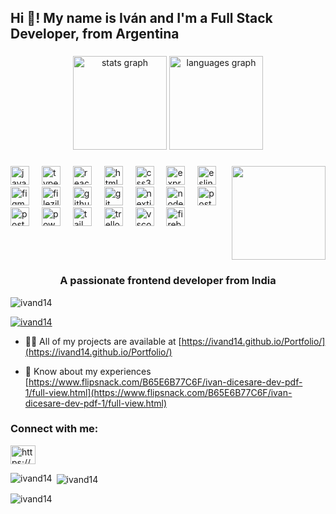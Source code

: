<h2 align="left">Hi 👋! My name is Iván and I'm a Full Stack Developer, from Argentina</h2>

###

<div align="center">
  <img src="https://github-readme-stats.vercel.app/api?username=Ivand14&hide_title=false&hide_rank=false&show_icons=true&include_all_commits=true&count_private=true&disable_animations=false&theme=dracula&locale=en&hide_border=false" height="150" alt="stats graph"  />
  <img src="https://github-readme-stats.vercel.app/api/top-langs?username=Ivand14&locale=en&hide_title=false&layout=compact&card_width=320&langs_count=5&theme=dracula&hide_border=false" height="150" alt="languages graph"  />
</div>

###

<img align="right" height="150" src="https://img.freepik.com/foto-gratis/lobo-colorido-fondo-negro_1340-40203.jpg"  />

###

<div align="left">
  <img src="https://cdn.jsdelivr.net/gh/devicons/devicon/icons/javascript/javascript-original.svg" height="30" alt="javascript logo"  />
  <img width="12" />
  <img src="https://cdn.jsdelivr.net/gh/devicons/devicon/icons/typescript/typescript-original.svg" height="30" alt="typescript logo"  />
  <img width="12" />
  <img src="https://cdn.jsdelivr.net/gh/devicons/devicon/icons/react/react-original.svg" height="30" alt="react logo"  />
  <img width="12" />
  <img src="https://cdn.jsdelivr.net/gh/devicons/devicon/icons/html5/html5-original.svg" height="30" alt="html5 logo"  />
  <img width="12" />
  <img src="https://cdn.jsdelivr.net/gh/devicons/devicon/icons/css3/css3-original.svg" height="30" alt="css3 logo"  />
  <img width="12" />
  <img src="https://cdn.simpleicons.org/express/000000" height="30" alt="express logo"  />
  <img width="12" />
  <img src="https://cdn.simpleicons.org/eslint/4B32C3" height="30" alt="eslint logo"  />
  <img width="12" />
  <img src="https://skillicons.dev/icons?i=figma" height="30" alt="figma logo"  />
  <img width="12" />
  <img src="https://cdn.simpleicons.org/filezilla/BF0000" height="30" alt="filezilla logo"  />
  <img width="12" />
  <img src="https://skillicons.dev/icons?i=github" height="30" alt="github logo"  />
  <img width="12" />
  <img src="https://cdn.simpleicons.org/git/F05032" height="30" alt="git logo"  />
  <img width="12" />
  <img src="https://cdn.simpleicons.org/nextdotjs/000000" height="30" alt="nextjs logo"  />
  <img width="12" />
  <img src="https://cdn.simpleicons.org/nodedotjs/339933" height="30" alt="nodejs logo"  />
  <img width="12" />
  <img src="https://cdn.simpleicons.org/postgresql/4169E1" height="30" alt="postgresql logo"  />
  <img width="12" />
  <img src="https://cdn.simpleicons.org/postman/FF6C37" height="30" alt="postman logo"  />
  <img width="12" />
  <img src="https://cdn.simpleicons.org/powershell/5391FE" height="30" alt="powershell logo"  />
  <img width="12" />
  <img src="https://cdn.simpleicons.org/tailwindcss/06B6D4" height="30" alt="tailwindcss logo"  />
  <img width="12" />
  <img src="https://cdn.simpleicons.org/trello/0052CC" height="30" alt="trello logo"  />
  <img width="12" />
  <img src="https://cdn.simpleicons.org/visualstudiocode/007ACC" height="30" alt="vscode logo"  />
  <img width="12" />
  <img src="https://skillicons.dev/icons?i=firebase" height="30" alt="firebase logo"  />
</div>

###



###

<br clear="both">

<h3 align="center">A passionate frontend developer from India</h3>

<p align="left"> <img src="https://komarev.com/ghpvc/?username=ivand14&label=Profile%20views&color=0e75b6&style=flat" alt="ivand14" /> </p>

<p align="left"> <a href="https://github.com/ryo-ma/github-profile-trophy"><img src="https://github-profile-trophy.vercel.app/?username=ivand14" alt="ivand14" /></a> </p>

- 👨‍💻 All of my projects are available at [https://ivand14.github.io/Portfolio/](https://ivand14.github.io/Portfolio/)

- 📄 Know about my experiences [https://www.flipsnack.com/B65E6B77C6F/ivan-dicesare-dev-pdf-1/full-view.html](https://www.flipsnack.com/B65E6B77C6F/ivan-dicesare-dev-pdf-1/full-view.html)

<h3 align="left">Connect with me:</h3>
<p align="left">
<a href="https://linkedin.com/in/https://www.linkedin.com/in/ivan-dicesare/" target="blank"><img align="center" src="https://raw.githubusercontent.com/rahuldkjain/github-profile-readme-generator/master/src/images/icons/Social/linked-in-alt.svg" alt="https://www.linkedin.com/in/ivan-dicesare/" height="30" width="40" /></a>
</p>

<p><img align="left" src="https://github-readme-stats.vercel.app/api/top-langs?username=ivand14&show_icons=true&locale=en&layout=compact" alt="ivand14" /></p>

<p>&nbsp;<img align="center" src="https://github-readme-stats.vercel.app/api?username=ivand14&show_icons=true&locale=en" alt="ivand14" /></p>

<p><img align="center" src="https://github-readme-streak-stats.herokuapp.com/?user=ivand14&" alt="ivand14" /></p>


###
